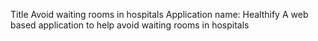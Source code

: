 Title
Avoid waiting rooms in hospitals
Application name: Healthify
A web based application to help avoid waiting rooms in hospitals

